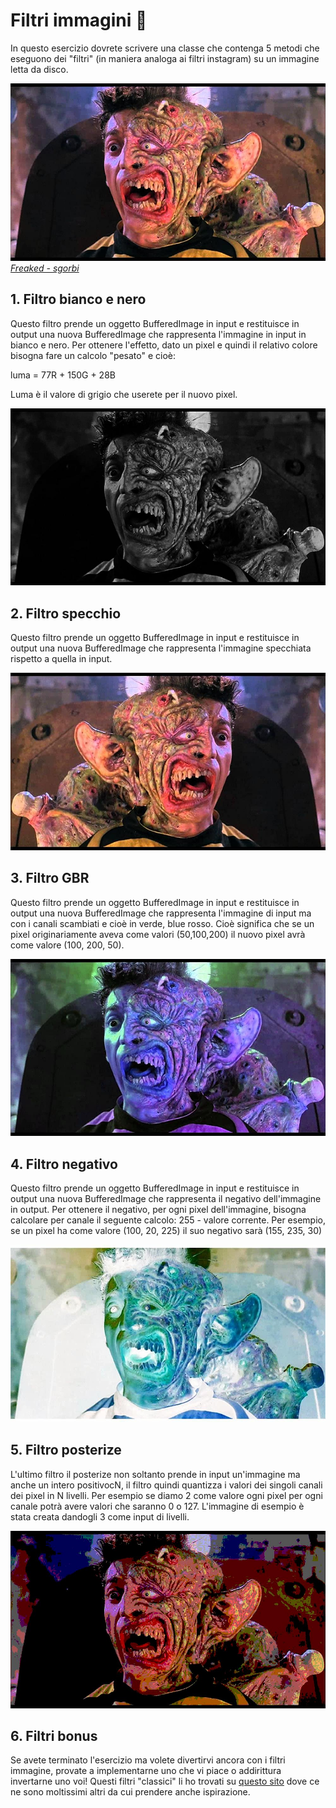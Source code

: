 # Filtri immagini :kick_scooter:

In questo esercizio dovrete scrivere una classe che contenga 5 metodi che eseguono dei "filtri" (in maniera analoga ai filtri instagram) su un immagine letta da disco.



![freaked](./freaked.jpg)
[*Freaked - sgorbi*](https://www.imdb.com/title/tt0109838/)

## **1. Filtro bianco e nero**

Questo filtro prende un oggetto BufferedImage in input e restituisce in output una nuova BufferedImage che rappresenta l'immagine in input in bianco e nero. Per ottenere l'effetto, dato un pixel e quindi il relativo colore bisogna fare un calcolo "pesato" e cioè:

luma = 77R + 150G + 28B

Luma è il valore di grigio che userete per il nuovo pixel.

![freaked](./gray.jpg)

## **2. Filtro specchio**

Questo filtro prende un oggetto BufferedImage in input e restituisce in output una nuova BufferedImage che rappresenta l'immagine specchiata rispetto a quella in input.

![freaked](./mirror.jpg)

## **3. Filtro GBR**

Questo filtro prende un oggetto BufferedImage in input e restituisce in output una nuova BufferedImage che rappresenta l'immagine di input ma con i canali scambiati e cioè in verde, blue rosso. Cioè significa che se un pixel originariamente aveva come valori (50,100,200) il nuovo pixel avrà come valore (100, 200, 50).

![freaked](./GBR.jpg)

## **4. Filtro negativo**

Questo filtro prende un oggetto BufferedImage in input e restituisce in output una nuova BufferedImage che rappresenta il negativo dell'immagine in output. Per ottenere il negativo, per ogni pixel dell'immagine, bisogna calcolare per canale il seguente calcolo: 255 - valore corrente.
Per esempio, se un pixel ha come valore (100, 20, 225) il suo negativo sarà (155, 235, 30)

![freaked](./invert.jpg)

## **5. Filtro posterize**

L'ultimo filtro il posterize non soltanto prende in input un'immagine ma anche un intero positivocN, il filtro quindi quantizza i valori dei singoli canali dei pixel in N livelli. Per esempio se diamo 2 come valore ogni pixel per ogni canale potrà avere valori che saranno 0 o 127. L'immagine di esempio è stata creata dandogli 3 come input di livelli.

![freaked](./posterized.jpg)

## **6. Filtri bonus**
Se avete terminato l'esercizio ma volete divertirvi ancora con i filtri immagine, provate a implementarne uno che vi piace o addirittura invertarne uno voi! Questi filtri "classici" li ho trovati su [questo sito](http://www.jhlabs.com/ip/filters/index.html) dove ce ne sono moltissimi altri da cui prendere anche ispirazione.